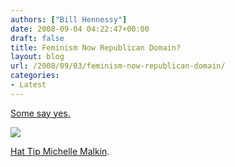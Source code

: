 ```yaml
---
authors: ["Bill Hennessy"]
date: 2008-09-04 04:22:47+00:00
draft: false
title: Feminism Now Republican Domain?
layout: blog
url: /2008/09/03/feminism-now-republican-domain/
categories:
- Latest
---
```


[Some say yes.](https://t-shirts.cafepress.com/item/i-am-sarah-palin-womens-cap-sleeve-tshirt/301393338)

![](https://images.cafepress.com/product/301393338_350x350_Front_Color-BlackWhite.jpg)


[Hat Tip Michelle Malkin](https://michellemalkin.com/2008/09/03/waking-up-the-sleeping-giant/).
